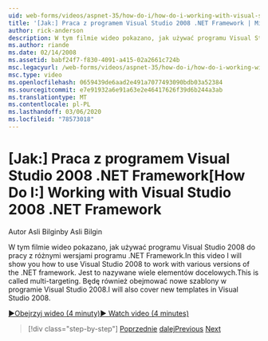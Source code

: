 ```yaml
---
uid: web-forms/videos/aspnet-35/how-do-i/how-do-i-working-with-visual-studio-2008-net-framework
title: '[Jak:] Praca z programem Visual Studio 2008 .NET Framework | Microsoft Docs'
author: rick-anderson
description: W tym filmie wideo pokazano, jak używać programu Visual Studio 2008 do pracy z różnymi wersjami programu .NET Framework. Jest to nazywane wiele elementów docelowych. Także...
ms.author: riande
ms.date: 02/14/2008
ms.assetid: babf24f7-f830-4091-a415-02a2661c724b
msc.legacyurl: /web-forms/videos/aspnet-35/how-do-i/how-do-i-working-with-visual-studio-2008-net-framework
msc.type: video
ms.openlocfilehash: 0659439de6aad2e491a7077493090bdb03a52384
ms.sourcegitcommit: e7e91932a6e91a63e2e46417626f39d6b244a3ab
ms.translationtype: MT
ms.contentlocale: pl-PL
ms.lasthandoff: 03/06/2020
ms.locfileid: "78573018"
---
```

# <a name="how-do-i-working-with-visual-studio-2008-net-framework"></a><span data-ttu-id="38290-105">[Jak:] Praca z programem Visual Studio 2008 .NET Framework</span><span class="sxs-lookup"><span data-stu-id="38290-105">[How Do I:] Working with Visual Studio 2008 .NET Framework</span></span>

<span data-ttu-id="38290-106">Autor Asli Bilgin</span><span class="sxs-lookup"><span data-stu-id="38290-106">by Asli Bilgin</span></span>

<span data-ttu-id="38290-107">W tym filmie wideo pokazano, jak używać programu Visual Studio 2008 do pracy z różnymi wersjami programu .NET Framework.</span><span class="sxs-lookup"><span data-stu-id="38290-107">In this video I will show you how to use Visual Studio 2008 to work with various versions of the .NET framework.</span></span> <span data-ttu-id="38290-108">Jest to nazywane wiele elementów docelowych.</span><span class="sxs-lookup"><span data-stu-id="38290-108">This is called multi-targeting.</span></span> <span data-ttu-id="38290-109">Będę również obejmować nowe szablony w programie Visual Studio 2008.</span><span class="sxs-lookup"><span data-stu-id="38290-109">I will also cover new templates in Visual Studio 2008.</span></span>

[<span data-ttu-id="38290-110">&#9654;Obejrzyj wideo (4 minuty)</span><span class="sxs-lookup"><span data-stu-id="38290-110">&#9654; Watch video (4 minutes)</span></span>](https://channel9.msdn.com/Blogs/ASP-NET-Site-Videos/how-do-i-working-with-visual-studio-2008-net-framework)

> [!div class="step-by-step"]
> <span data-ttu-id="38290-111">[Poprzednie](how-do-i-cascading-style-sheets-in-visual-studio-2008.md)
> [dalej](how-do-i-adding-elements-to-a-css-file-and-create-new-css-on-the-fly.md)</span><span class="sxs-lookup"><span data-stu-id="38290-111">[Previous](how-do-i-cascading-style-sheets-in-visual-studio-2008.md)
[Next](how-do-i-adding-elements-to-a-css-file-and-create-new-css-on-the-fly.md)</span></span>
